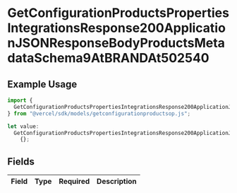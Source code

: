 # GetConfigurationProductsPropertiesIntegrationsResponse200ApplicationJSONResponseBodyProductsMetadataSchema9AtBRANDAt502540

## Example Usage

```typescript
import {
  GetConfigurationProductsPropertiesIntegrationsResponse200ApplicationJSONResponseBodyProductsMetadataSchema9AtBRANDAt502540,
} from "@vercel/sdk/models/getconfigurationproductsop.js";

let value:
  GetConfigurationProductsPropertiesIntegrationsResponse200ApplicationJSONResponseBodyProductsMetadataSchema9AtBRANDAt502540 =
    {};
```

## Fields

| Field       | Type        | Required    | Description |
| ----------- | ----------- | ----------- | ----------- |